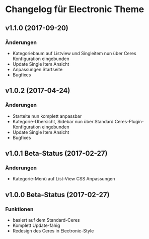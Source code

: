 # Changelog für Electronic Theme

## v1.1.0 (2017-09-20)

### Änderungen
- Kategoriebaum auf Listview und Singleitem nun über Ceres Konfiguration eingebunden
- Update Single Item Ansicht
- Anpassungen Startseite
- Bugfixes

## v1.0.2 (2017-04-24)

### Änderungen
- Starteite nun komplett anpassbar
- Kategorie-Übersicht, Sidebar nun über Standard Ceres-Plugin-Konfiguration eingebunden
- Update Single Item Ansicht
- Bugfixes

## v1.0.1 Beta-Status (2017-02-27)

### Änderungen

- Kategorie-Menü auf List-View CSS Anpassungen

## v1.0.0 Beta-Status (2017-02-27)

### Funktionen

- basiert auf dem Standard-Ceres
- Komplett Update-fähig
- Redesign des Ceres in Electronic-Style